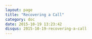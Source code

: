 ```yaml
---
layout: page
title: "Recovering a Call"
category: doc
date: 2015-10-19 13:23:42
disqus: 2015-10-19-recovering-a-call
---
```




